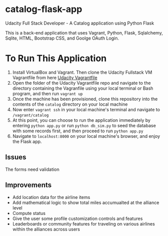 # catalog-flask-app
Udacity Full Stack Developer - A Catalog application using Python Flask 

This is a back-end application that uses Vagrant, Python, Flask, Sqlalchemy, Sqlite, HTML, Bootstrap CSS, and Goolge OAuth Login. 

# To Run This Application
1. Install VirtualBox and Vagrant. Then clone the Udacity Fullstack VM Vagrantfile from here [Udacity Vagrantfile](https://github.com/udacity/fullstack-nanodegree-vm)
2. Open the folder of the Udacity Vagrantfile repo and navigate to the directory containing the Vagranfile using your local terminal or Bash program, and then run `vagrant up`
3. Once the machine has been provisioned, clone this repository into the contents of the `catalog` directory on your local machine
4. Now enter `vagrant ssh` in your local machine's terminal and navigate to `/vagrant/catalog`
5. At this point, you can choose to run the application immediately by entering `python app.py` or run `python db_sim.py` to seed the database with some records first, and then proceed to run `python app.py`
6. Navigate to `localhost:8000` on your local machine's browser, and enjoy the Flask app. 

## Issues
The forms need validation

## Improvements
* Add location data for the airline items
* Add mathematical logic to show total miles accumualted at the alliance level
* Compute status 
* Give the user some profile customization controls and features
* Leaderboards or community features for traveling on various airlines within the alliances across users
